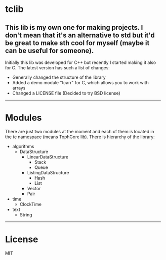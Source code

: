 # tclib

This lib is my own one for making projects. I don't mean that it's an alternative to std but it'd be great to make sth cool for myself (maybe it can be useful for someone).
---
Initially this lib was developed for C++ but recently I started making it also for C.
The latest version has such a list of changes:
+ Generally changed the structure of the library
+ Added a demo module "tcarr" for C, which allows you to work with arrays
+ Changed a LICENSE file (Decided to try BSD license)
---
# Modules
There are just two modules at the moment and each of them is located in the tc namespace (means TophCore lib). There is hierarchy of the library:
+ algorithms
  + DataStructure
    + LinearDataStructure
      + Stack
      + Queue
    + ListingDataStructure
      + Hash
      + List
    + Vector
    + Pair
+ time
  + ClockTime
+ text
  + String
---
# License
MIT